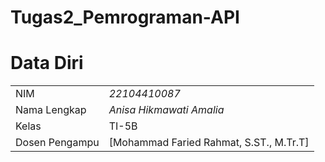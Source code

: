 # Tugas2_Pemrograman-API
# Data Diri

|  |  |
|--|--|
| NIM | *22104410087* |
| Nama Lengkap | *Anisa Hikmawati Amalia* |
| Kelas | TI-5B |
| Dosen Pengampu | [Mohammad Faried Rahmat, S.ST., M.Tr.T]
